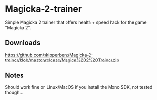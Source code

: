 # Magicka-2-trainer
Simple Magicka 2 trainer that offers health + speed hack for the game "Magicka 2".

## Downloads
https://github.com/skipperbent/Magicka-2-trainer/blob/master/release/Magica%202%20Trainer.zip

## Notes
Should work fine on Linux/MacOS if you install the Mono SDK, not tested though...
